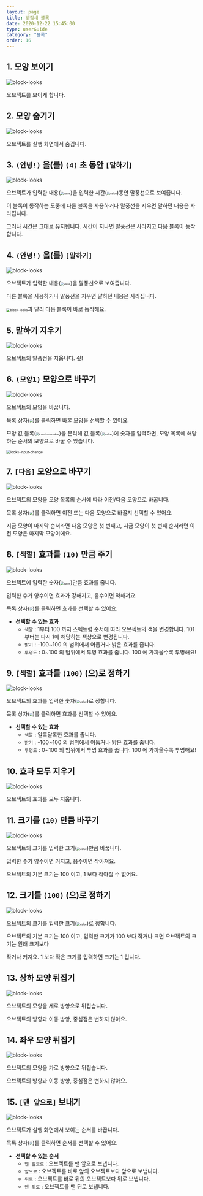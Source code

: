 ```yaml
---
layout: page
title: 생김새 블록
date: 2020-12-22 15:45:00
type: userGuide
category: "블록"
order: 16
---
```




## 1. 모양 보이기



![block-looks](images/block-looks-01.png)



오브젝트를 보이게 합니다.





## 2. 모양 숨기기



![block-looks](images/block-looks-02.png)



오브젝트를 실행 화면에서 숨깁니다.





## 3. `(안녕!)` 을(를) `(4)` 초 동안 `[말하기]`



<img src="images/block-looks-03.png" alt="block-looks" />



오브젝트가 입력한 내용(<img src="images/icon/value.png" alt="value" style="zoom:50%;" />)을 입력한 시간(<img src="images/icon/value.png" alt="value" style="zoom:50%;" />)동안 말풍선으로 보여줍니다.

이 블록이 동작하는 도중에 다른 블록을 사용하거나 말풍선을 지우면 말하던 내용은 사라집니다.

그러나 시간은 그대로 유지됩니다.  시간이 지나면 말풍선은 사라지고 다음 블록이 동작합니다.





## 4. `(안녕!)` 을(를) `[말하기]`



![block-looks](images/block-looks-04.png)



오브젝트가 입력한 내용(<img src="images/icon/value.png" alt="value" style="zoom:50%;" />)을 말풍선으로 보여줍니다.

다른 블록을 사용하거나 말풍선을 지우면 말하던 내용은 사라집니다.

<img src="images/block-looks-03.png" alt="block-looks" style="zoom:60%;" />과 달리 다음 블록이 바로 동작해요.





## 5. 말하기 지우기



![block-looks](images/block-looks-05.png)



오브젝트의 말풍선을 지웁니다. 쉿!





## 6. `(모양1)` 모양으로 바꾸기



![block-looks](images/block-looks-06.png)



오브젝트의 모양을 바꿉니다.

목록 상자(<img src="images/icon/dropdown-looks.png" style="zoom:50%;" />)를 클릭하면 바꿀 모양을 선택할 수 있어요.

모양 값 블록(<img src="images\icon\icon-looksvalue.png" alt="icon-looksvalue" style="zoom:50%;" />)을 분리해 값 블록(<img src="images/icon/value.png" alt="value" style="zoom:50%;" />)에 숫자를 입력하면, 모양 목록에 해당하는 순서의 모양으로 바꿀 수 있습니다.



<img src="images\window\looks-input-change.gif" alt="looks-input-change" style="zoom:65%;" />





## 7. `[다음]` 모양으로 바꾸기



![block-looks](images/block-looks-07.png)



오브젝트의 모양을 모양 목록의 순서에 따라 이전/다음 모양으로 바꿉니다.

목록 상자(<img src="images/icon/dropdown-looks.png" style="zoom:50%;" />)를 클릭하면 이전 또는 다음 모양으로 바꿀지 선택할 수 있어요.

지금 모양이 마지막 순서라면 다음 모양은 첫 번째고, 지금 모양이 첫 번째 순서라면 이전 모양은 마지막 모양이에요.





## 8. `[색깔]` 효과를 `(10)` 만큼 주기



![block-looks](images/block-looks-08.png)



오브젝트에 입력한 숫자(<img src="images/icon/value.png" alt="value" style="zoom:50%;" />)만큼 효과를 줍니다.

입력한 수가 양수이면 효과가 강해지고, 음수이면 약해져요.

목록 상자(<img src="images/icon/dropdown-looks.png" style="zoom:50%;" />)를 클릭하면 효과를 선택할 수 있어요.

+ **선택할 수 있는 효과**
  + `색깔` : 1부터 100 까지 스펙트럼 순서에 따라 오브젝트의 색을 변경합니다. 101부터는 다시 1에 해당하는 색상으로 변경됩니다.
  + `밝기` : -100~100 의 범위에서 어둡거나 밝은 효과를 줍니다.
  + `투명도` : 0~100 의 범위에서 투명 효과를 줍니다. 100 에 가까울수록 투명해요!





## 9. `[색깔]` 효과를 `(100)` (으)로 정하기



![block-looks](images/block-looks-09.png)



오브젝트의 효과를 입력한 숫자(<img src="images/icon/value.png" alt="value" style="zoom:50%;" />)로 정합니다.

목록 상자(<img src="images/icon/dropdown-looks.png" style="zoom:50%;" />)를 클릭하면 효과를 선택할 수 있어요.

+ **선택할 수 있는 효과**
  + `색깔` : 알록달록한 효과를 줍니다.
  + `밝기` : -100~100 의 범위에서 어둡거나 밝은 효과를 줍니다.
  + `투명도` : 0~100 의 범위에서 투명 효과를 줍니다. 100 에 가까울수록 투명해요!





## 10. 효과 모두 지우기



![block-looks](images/block-looks-10.png)



오브젝트의 효과를 모두 지웁니다.





## 11. 크기를 `(10)` 만큼 바꾸기



![block-looks](images/block-looks-11.png)



오브젝트의 크기를 입력한 크기(<img src="images/icon/value.png" alt="value" style="zoom:50%;" />)만큼 바꿉니다.

입력한 수가 양수이면 커지고, 음수이면 작아져요.

오브젝트의 기본 크기는 100 이고, 1 보다 작아질 수 없어요.





## 12. 크기를 `(100)` (으)로 정하기



![block-looks](images/block-looks-12.png)



오브젝트의 크기를 입력한 크기(<img src="images/icon/value.png" alt="value" style="zoom:50%;" />)로 정합니다.

오브젝트의 기본 크기는 100 이고, 입력한 크기가 100 보다 작거나 크면 오브젝트의 크기는 원래 크기보다

작거나 커져요. 1 보다 작은 크기를 입력하면 크기는 1 입니다.





## 13. 상하 모양 뒤집기



![block-looks](images/block-looks-13.png)



오브젝트의 모양을 세로 방향으로 뒤집습니다.

오브젝트의 방향과 이동 방향, 중심점은 변하지 않아요.





## 14. 좌우 모양 뒤집기



![block-looks](images/block-looks-14.png)



오브젝트의 모양을 가로 방향으로 뒤집습니다.

오브젝트의 방향과 이동 방향, 중심점은 변하지 않아요.





## 15. `[맨 앞으로]` 보내기



![block-looks](images/block-looks-15.png)



오브젝트가 실행 화면에서 보이는 순서를 바꿉니다.

목록 상자(<img src="images/icon/dropdown-looks.png" style="zoom:50%;" />)를 클릭하면 순서를 선택할 수 있어요.

+ **선택할 수 있는 순서**
  + `맨 앞으로` : 오브젝트를 맨 앞으로 보냅니다.
  + `앞으로` : 오브젝트를 바로 앞의 오브젝트보다 앞으로 보냅니다.
  + `뒤로` : 오브젝트를 바로 뒤의 오브젝트보다 뒤로 보냅니다.
  + `맨 뒤로` : 오브젝트를 맨 뒤로 보냅니다.
